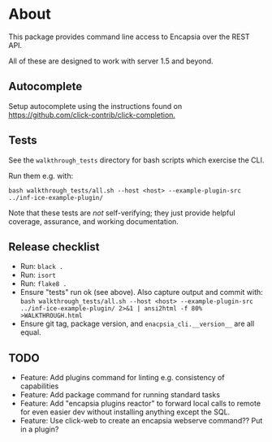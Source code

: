 # About

This package provides command line access to Encapsia over the REST API.

All of these are designed to work with server 1.5 and beyond.

## Autocomplete

Setup autocomplete using the instructions found on <https://github.com/click-contrib/click-completion.>

## Tests

See the `walkthrough_tests` directory for bash scripts which exercise the CLI.

Run them e.g. with:

    bash walkthrough_tests/all.sh --host <host> --example-plugin-src ../inf-ice-example-plugin/

Note that these tests are *not* self-verifying; they just provide helpful coverage, assurance, and working documentation.

## Release checklist

* Run: `black .`
* Run: `isort`
* Run: `flake8 .`
* Ensure "tests" run ok (see above). Also capture output and commit with:
    `bash walkthrough_tests/all.sh --host <host> --example-plugin-src ../inf-ice-example-plugin/ 2>&1 | ansi2html -f 80% >WALKTHROUGH.html`
* Ensure git tag, package version, and `enacpsia_cli.__version__` are all equal.

## TODO

* Feature: Add plugins command for linting e.g. consistency of capabilities
* Feature: Add package command for running standard tasks
* Feature: Add "encapsia plugins reactor" to forward local calls to remote for even easier dev without installing anything except the SQL.
* Feature: Use click-web to create an encapsia webserve command?? Put in a plugin?
